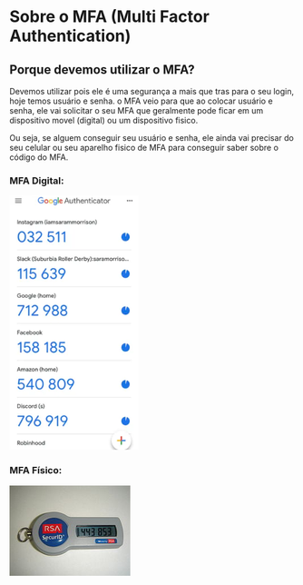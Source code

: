 # Sobre o MFA (Multi Factor Authentication)

## Porque devemos utilizar o MFA?

Devemos utilizar pois ele é uma segurança a mais que tras para o seu login, hoje temos usuário e senha.
o MFA veio para que ao colocar usuário e senha, ele vai solicitar o seu MFA que geralmente pode ficar
em um dispositivo movel (digital) ou um dispositivo fisico.

Ou seja, se alguem conseguir seu usuário e senha, ele ainda vai precisar do seu celular ou seu aparelho fisico de MFA para conseguir saber sobre o código do MFA.

### MFA Digital:

![alt](./imgs/mfa-digital.png)

### MFA Físico:

![alt](./imgs/mfa-fisico.png)
